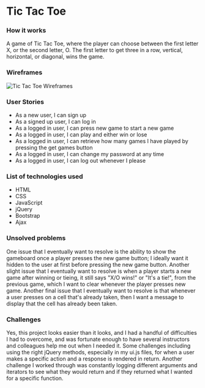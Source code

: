 # Tic Tac Toe

### How it works
A game of Tic Tac Toe, where the player can choose between the first letter X, or the second letter, O. The first letter to get three in a row, vertical, horizontal, or diagonal, wins the game.

### Wireframes
![Tic Tac Toe Wireframes](https://i.imgur.com/XbA37PH.jpg)

### User Stories
* As a new user, I can sign up
* As a signed up user, I can log in
* As a logged in user, I can press new game to start a new game
* As a logged in user, I can play and either win or lose
* As a logged in user, I can retrieve how many games I have played by pressing the get games button
* As a logged in user, I can change my password at any time
* As a logged in user, I can log out whenever I please

### List of technologies used
* HTML
* CSS
* JavaScript
* jQuery
* Bootstrap
* Ajax

### Unsolved problems
One issue that I eventually want to resolve is the ability to show the gameboard once a player presses the new game button; I ideally want it hidden to the user at first before pressing the new game button. Another slight issue that I eventually want to resolve is when a player starts a new game after winning or tieing, it still says "X/O wins!" or "It's a tie!", from the previous game, which I want to clear whenever the player presses new game. Another final issue that I eventually want to resolve is that whenever a user presses on a cell that's already taken, then I want a message to display that the cell has already been taken.

### Challenges
Yes, this project looks easier than it looks, and I had a handful of difficulties I had to overcome, and was fortunate enough to have several instructors and colleagues help me out when I needed it. Some challenges including using the right jQuery methods, especially in my ui.js files, for when a user makes a specific action and a response is rendered in return. Another challenge I worked through was constantly logging different arguments and iterators to see what they would return and if they returned what I wanted for a specific function.
